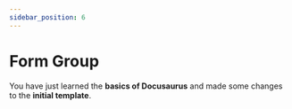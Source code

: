 ```yaml
---
sidebar_position: 6
---
```


# Form Group 

You have just learned the **basics of Docusaurus** and made some changes to the **initial template**.
